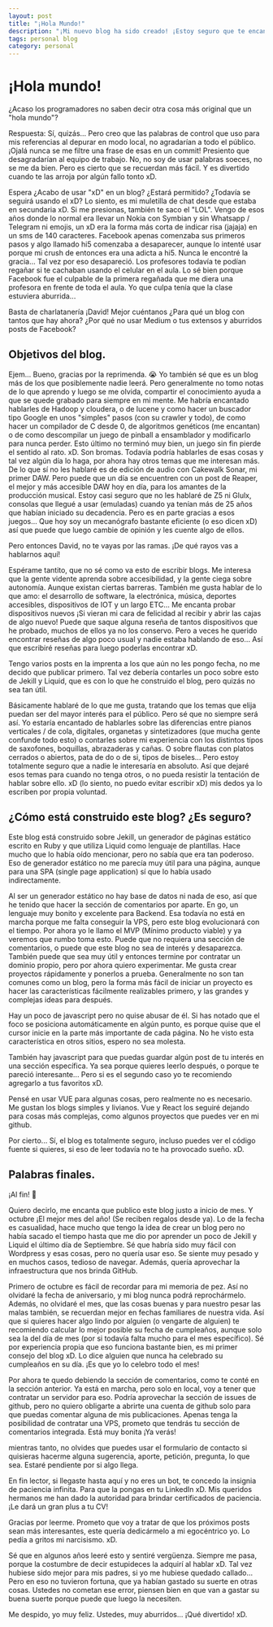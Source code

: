 ```yaml
---
layout: post
title: "¡Hola Mundo!"
description: "¡Mi nuevo blog ha sido creado! ¡Estoy seguro que te encantará el contenido que aquí encontrarás!"
tags: personal blog
category: personal
---
```

# ¡Hola mundo!

¿Acaso los programadores no saben decir otra cosa más original que un "hola mundo"?

Respuesta: Sí, quizás... Pero creo que las palabras de control que uso para mis referencias al depurar en modo local, no agradarían a todo el público. ¡Ojalá nunca se me filtre una frase de esas en un commit! Presiento que desagradarían al equipo de trabajo. No, no soy de usar palabras soeces, no se me da bien. Pero es cierto que se recuerdan más fácil. Y es divertido cuando te las arroja por algún fallo tonto xD.

Espera ¿Acabo de usar "xD" en un blog? ¿Estará permitido? ¿Todavía se seguirá usando el xD? Lo siento, es mi muletilla de chat desde que estaba en secundaria xD. Si me presionas, también te saco el "LOL". Vengo de esos años donde lo normal era llevar un Nokia con Symbian y sin Whatsapp / Telegram ni emojis, un xD era la forma más corta de indicar risa (jajaja) en un sms de 140 caracteres. Facebook apenas comenzaba sus primeros pasos y algo llamado hi5 comenzaba a desaparecer, aunque lo intenté usar porque mi crush de entonces era una adicta a hi5. Nunca le encontré la gracia... Tal vez por eso desapareció. Los profesores todavía te podían regañar si te cachaban usando el celular en el aula. Lo sé bien porque Facebook fue el culpable de la primera regañada que me diera una profesora en frente de toda el aula. Yo que culpa tenía que la clase estuviera aburrida...

Basta de charlatanería ¡David! Mejor cuéntanos ¿Para qué un blog con tantos que hay ahora? ¿Por qué no usar Medium o tus extensos y aburridos posts de Facebook?

## Objetivos del blog.

Ejem... Bueno, gracias por la reprimenda. 😭 Yo también sé que es un blog más de los que posiblemente nadie leerá. Pero generalmente no tomo notas de lo que aprendo y luego se me olvida, compartir el conocimiento ayuda a que se quede grabado para siempre en mi mente. Me habría encantado hablarles de Hadoop y cloudera, o de lucene y como hacer un buscador tipo Google en unos "simples" pasos (con su crawler y todo), de como hacer un compilador de C desde 0, de algoritmos genéticos (me encantan) o de como descompilar un juego de pinball a ensamblador y modificarlo para nunca perder. Esto último no terminó muy bien, un juego sin fin pierde el sentido al rato. xD. Son bromas. Todavía podría hablarles de esas cosas y tal vez algún día lo haga, por ahora hay otros temas que me interesan más. De lo que sí no les hablaré es de edición de audio con Cakewalk Sonar, mi primer DAW. Pero puede que un día se encuentren con un post de Reaper, el mejor y más accesible DAW hoy en día, para los amantes de la producción musical. Estoy casi seguro que no les hablaré de Z5 ni Glulx, consolas que llegué a usar (emuladas) cuando ya tenían más de 25 años que habían iniciado su decadencia. Pero es en parte gracias a esos juegos... Que hoy soy un mecanógrafo bastante eficiente (o eso dicen xD) así que puede que luego cambie de opinión y les cuente algo de ellos.

Pero entonces David, no te vayas por las ramas. ¡De qué rayos vas a hablarnos aquí!

Espérame tantito, que no sé como va esto de escribir blogs. Me interesa que la gente vidente aprenda sobre accesibilidad, y la gente ciega sobre autonomía. Aunque existan ciertas barreras. También me gusta hablar de lo que amo: el desarrollo de software, la electrónica, música, deportes accesibles, dispositivos de IOT y un largo ETC... Me encanta probar dispositivos nuevos ¡Si vieran mi cara de felicidad al recibir y abrir las cajas de algo nuevo! Puede que saque alguna reseña de tantos dispositivos que he probado, muchos de ellos ya no los conservo. Pero a veces he querido encontrar reseñas de algo poco usual y nadie estaba hablando de eso... Así que escribiré reseñas para luego poderlas encontrar xD.

Tengo varios posts en la imprenta a los que aún no les pongo fecha, no me decido que publicar primero. Tal vez debería contarles un poco sobre esto de Jekill y Liquid, que es con lo que he construido el blog, pero quizás no sea tan útil.

Básicamente hablaré de lo que me gusta, tratando que los temas que elija puedan ser del mayor interés para el público. Pero sé que no siempre será así. Yo estaría encantado de hablarles sobre las diferencias entre pianos verticales / de cola, digitales, organetas y sintetizadores (que mucha gente confunde todo esto) o contarles sobre mi experiencia con los distintos tipos de saxofones, boquillas, abrazaderas y cañas. O sobre flautas con platos cerrados o abiertos, pata de do o de si, tipos de biseles... Pero estoy totalmente seguro que a nadie le interesaría en absoluto. Así que dejaré esos temas para cuando no tenga otros, o no pueda resistir la tentación de hablar sobre ello. xD (lo siento, no puedo evitar escribir xD) mis dedos ya lo escriben por propia voluntad.

## ¿Cómo está construido este blog? ¿Es seguro?

Este blog está construido sobre Jekill, un generador de páginas estático escrito en Ruby y que utiliza Liquid como lenguaje de plantillas. Hace mucho que lo había oído mencionar, pero no sabía que era tan poderoso. Eso de generador estático no me parecía muy útil para una página, aunque para una SPA (single page application) sí que lo había usado indirectamente.

Al ser un generador estático no hay base de datos ni nada de eso, así que he tenido que hacer la sección de comentarios por aparte. En go, un lenguaje muy bonito y excelente para Backend. Esa todavía no está en marcha porque me falta conseguir la VPS, pero este blog evolucionará con el tiempo. Por ahora yo le llamo el MVP (Mínimo producto viable) y ya veremos que rumbo toma esto. Puede que no requiera una sección de comentarios, o puede que este blog no sea de interés y desaparezca.
También puede que sea muy útil y entonces termine por contratar un dominio propio, pero por ahora quiero experimentar. Me gusta crear proyectos rápidamente y ponerlos a prueba. Generalmente no son tan comunes como un blog, pero la forma más fácil de iniciar un proyecto es hacer las características fácilmente realizables primero, y las grandes y complejas ideas para después.

Hay un poco de javascript pero no quise abusar de él. Si has notado que el foco se posiciona automáticamente en algún punto, es porque quise que el cursor inicie en la parte más importante de cada página. No he visto esta característica en otros sitios, espero no sea molesta.

También hay javascript para que puedas guardar algún post de tu interés en una sección específica. Ya sea porque quieres leerlo después, o porque te pareció interesante... Pero si es el segundo caso yo te recomiendo agregarlo a tus favoritos xD.

Pensé en usar VUE para algunas cosas, pero realmente no es necesario. Me gustan los blogs simples y livianos. Vue y React los seguiré dejando para cosas más complejas, como algunos proyectos que puedes ver en mi github.

Por cierto... Sí, el blog es totalmente seguro, incluso puedes ver el código fuente si quieres, si eso de leer todavía no te ha provocado sueño. xD.

## Palabras finales.

¡Al fin! 🥂

Quiero decirlo, me encanta que publico este blog justo a inicio de mes. Y octubre ¡El mejor mes del año! (Se reciben regalos desde ya). Lo de la fecha es casualidad, hace mucho que tengo la idea de crear un blog pero no había sacado el tiempo hasta que me dio por aprender un poco de Jekill y Liquid el último día de Septiembre. Sé que habría sido muy fácil con Wordpress y esas cosas, pero no quería usar eso. Se siente muy pesado y en muchos casos, tedioso de navegar. Además, quería aprovechar la infraestructura que nos brinda GitHub.

Primero de octubre es fácil de recordar para mi memoria de pez. Así no olvidaré la fecha de aniversario, y mi blog nunca podrá reprochármelo. Además, no olvidaré el mes, que las cosas buenas y para nuestro pesar las malas también, se recuerdan mejor en fechas familiares de nuestra vida. Así que si quieres hacer algo lindo por alguien (o vengarte de alguien) te recomiendo calcular lo mejor posible su fecha de cumpleaños, aunque solo sea la del día de mes (por si todavía falta mucho para el mes específico). Sé por experiencia propia que eso funciona bastante bien, es mi primer consejo del blog xD. Lo dice alguien que nunca ha celebrado su cumpleaños en su día. ¡Es que yo lo celebro todo el mes!

Por ahora te quedo debiendo la sección de comentarios, como te conté en la sección anterior. Ya está en marcha, pero solo en local, voy a tener que contratar un servidor para eso. Podría aprovechar la sección de issues de github, pero no quiero obligarte a abrirte una cuenta de github solo para que puedas comentar alguna de mis publicaciones. Apenas tenga la posibilidad de contratar una VPS, prometo que tendrás tu sección de comentarios integrada. Está muy bonita ¡Ya verás!

mientras tanto, no olvides que puedes usar el formulario de contacto si quisieras hacerme alguna sugerencia, aporte, petición, pregunta, lo que sea. Estaré pendiente por si algo llega.

En fin lector, si llegaste hasta aquí y no eres un bot, te concedo la insignia de paciencia infinita. Para que la pongas en tu LinkedIn xD. Mis queridos hermanos me han dado la autoridad para brindar certificados de paciencia. ¡Le dará un gran plus a tu CV!

Gracias por leerme. Prometo que voy a tratar de que los próximos posts sean más interesantes, este quería dedicármelo a mi egocéntrico yo. Lo pedía a gritos mi narcisismo. xD.

Sé que en algunos años leeré esto y sentiré vergüenza. Siempre me pasa, porque la costumbre de decir estupideces la adquirí al hablar xD. Tal vez hubiese sido mejor para mis padres, si yo me hubiese quedado callado... Pero en eso no tuvieron fortuna, que ya habían gastado su suerte en otras cosas. Ustedes no cometan ese error, piensen bien en que van a gastar su buena suerte porque puede que luego la necesiten.

Me despido, yo muy feliz. Ustedes, muy aburridos... ¡Qué divertido! xD.